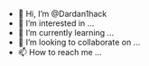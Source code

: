 - 👋 Hi, I’m @Dardan1hack
- 👀 I’m interested in ...
- 🌱 I’m currently learning ...
- 💞️ I’m looking to collaborate on ...
- 📫 How to reach me ...

<!---
Dardan1hack/Dardan1hack is a ✨ special ✨ repository because its `README.md` (this file) appears on your GitHub profile.
You can click the Preview link to take a look at your changes.
--->
